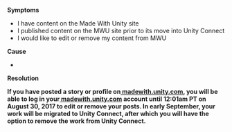 

**Symptoms**


- I have content on the Made With Unity site
- I published content on the MWU site prior to its move into Unity Connect
- I would like to edit or remove my content from MWU



**Cause**



-



**Resolution**



**If you have posted a story or profile on[ madewith.unity.com](http://madewith.unity.com/), you will be able to log in your[ madewith.unity.com](http://madewith.unity.com/) account until 12:01am PT on August 30, 2017 to edit or remove your posts. In early September, your work will be migrated to Unity Connect, after which you will have the option to remove the work from Unity Connect.**

